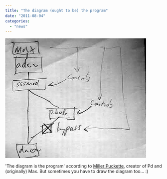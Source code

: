 ```yaml
---
title: "The diagram (ought to be) the program"
date: "2011-08-04"
categories: 
  - "news"
---
```


![](images/max-pd-diag.png "max-pd-diag")

'The diagram is the program' according to [Miller Puckette](http://crca.ucsd.edu/~msp/ "http://crca.ucsd.edu/~msp/"), creator of Pd and (originally) Max. But sometimes you have to draw the diagram too… :)
